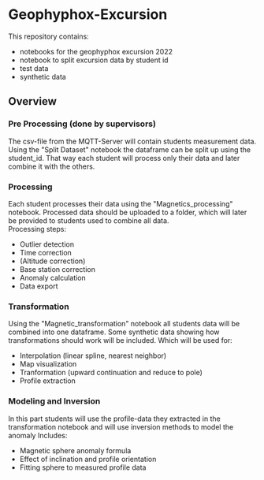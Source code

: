 # Geophyphox-Excursion
This repository contains:
- notebooks for the geophyphox excursion 2022 
- notebook to split excursion data by student id
- test data
- synthetic data

## Overview

### Pre Processing (done by supervisors)
The csv-file from the MQTT-Server will contain students measurement data. Using the "Split Dataset" notebook the dataframe can be split up using the
student_id. That way each student will process only their data and later combine it with the others.

### Processing
Each student processes their data using the "Magnetics_processing" notebook. Processed data should be uploaded to a folder, which will later be provided to students used to combine all data.  
Processing steps:
- Outlier detection
- Time correction
- (Altitude correction)
- Base station correction
- Anomaly calculation
- Data export

### Transformation
Using the "Magnetic_transformation" notebook all students data will be combined into one dataframe. Some synthetic data showing how transformations should work will be included.
Which will be used for:
- Interpolation (linear spline, nearest neighbor)   
- Map visualization   
- Tranformation (upward continuation and reduce to pole)
- Profile extraction

### Modeling and Inversion
In this part students will use the profile-data they extracted in the transformation notebook and will use inversion methods to model the anomaly
Includes:
- Magnetic sphere anomaly formula
- Effect of inclination and profile orientation
- Fitting sphere to measured profile data

